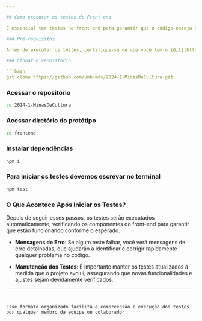 ```yaml
---

## Como executar os testes do Front-end

É essencial ter testes no front-end para garantir que o código esteja otimizado e funcionando corretamente. Isso nos permite identificar e corrigir problemas de forma antecipada, assegurando uma experiência de usuário mais estável e eficiente. Por isso, damos muita atenção a essa prática no desenvolvimento do nosso projeto.

### Pré-requisitos

Antes de executar os testes, certifique-se de que você tem o [Git](https://git-scm.com/downloads) e o [Node.js](https://nodejs.org/en/download/) instalados em sua máquina.

### Clonar o repositório

```bash
git clone https://github.com/unb-mds/2024-1-MinasDeCultura.git
```

### Acessar o repositório

```bash
cd 2024-1-MinasDeCultura
```

### Acessar diretório do protótipo

```bash
cd frontend
```

### Instalar dependências

```bash
npm i
```

### Para iniciar os testes devemos escrevar no terminal

```bash
npm test
```

### O Que Acontece Após Iniciar os Testes?

Depois de seguir esses passos, os testes serão executados automaticamente, verificando os componentes do front-end para garantir que estão funcionando conforme o esperado.

- **Mensagens de Erro**: Se algum teste falhar, você verá mensagens de erro detalhadas, que ajudarão a identificar e corrigir rapidamente qualquer problema no código.
  
- **Manutenção dos Testes**: É importante manter os testes atualizados à medida que o projeto evolui, assegurando que novas funcionalidades e ajustes sejam devidamente verificados.

---
```


Esse formato organizado facilita a compreensão e execução dos testes por qualquer membro da equipe ou colaborador.